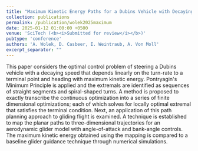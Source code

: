 ```yaml
---
title: "Maximum Kinetic Energy Paths for a Dubins Vehicle with Decaying Speed"
collection: publications
permalink: /publication/wolek2025maximum
date: 2025-01-12 01:00:00 +0500
venue: 'SciTech (<b><i>Submitted for review</i></b>)'
pubtype: 'conference'
authors: 'A. Wolek, D. Casbeer, I. Weintraub, A. Von Moll'
excerpt_separator: ""
---
```

This paper considers the optimal control problem of steering a Dubins vehicle with a decaying speed that depends linearly on the turn-rate to a terminal point and heading with maximum kinetic energy. Pontryagin&apos;s Minimum Principle is applied and the extremals are identified as sequences of straight segments and spiral-shaped turns. A method is proposed to exactly  transcribe the continuous optimization into a series of finite dimensional optimizations; each of which solves for locally optimal extremal that satisfies the terminal condition. Next, an application of this path planning approach to gliding flight is examined. A technique is established to map the planar paths to three-dimensional trajectories for an aerodynamic glider model with angle-of-attack and bank-angle controls. The maximum kinetic energy obtained using the mapping is compared to a baseline glider guidance technique through numerical simulations.
